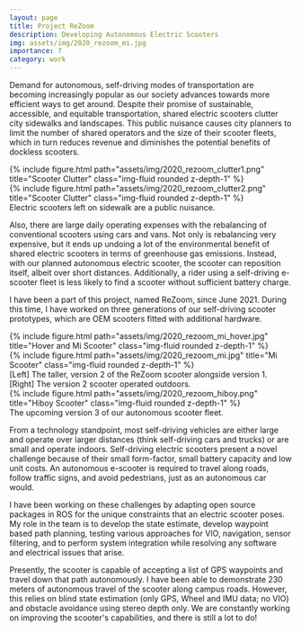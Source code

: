 ```yaml
---
layout: page
title: Project ReZoom
description: Developing Autonomous Electric Scooters
img: assets/img/2020_rezoom_mi.jpg
importance: 7
category: work
---
```


Demand for autonomous, self-driving modes of transportation are becoming increasingly popular as our society advances towards more efficient ways to get around. Despite their promise of sustainable, accessible, and equitable transportation, shared electric scooters clutter city sidewalks and landscapes. This public nuisance causes city planners to limit the number of shared operators and the size of their scooter fleets, which in turn reduces revenue and diminishes the potential benefits of dockless scooters.

<div class="row justify-content-sm-center">
    <div class="col-sm-5 mt-3 mt-md-0">
        {% include figure.html path="assets/img/2020_rezoom_clutter1.png" title="Scooter Clutter" class="img-fluid rounded z-depth-1" %}
    </div>
    <div class="col-sm-8 mt-3 mt-md-0">
        {% include figure.html path="assets/img/2020_rezoom_clutter2.png" title="Scooter Clutter" class="img-fluid rounded z-depth-1" %}
    </div>
</div>
<div class="caption">
    Electric scooters left on sidewalk are a public nuisance.
</div>


Also, there are large daily operating expenses with the rebalancing of conventional scooters using cars and vans. Not only is rebalancing very expensive, but it ends up undoing a lot of the environmental benefit of shared electric scooters in terms of greenhouse gas emissions. Instead, with our planned autonomous electric scooter, the scooter can reposition itself, albeit over short distances. Additionally, a rider using a self-driving e-scooter fleet is less likely to find a scooter without sufficient battery charge. 

I have been a part of this project, named ReZoom, since June 2021. During this time, I have worked on three generations of our self-driving scooter prototypes, which are OEM scooters fitted with additional hardware. 


<div class="row justify-content-sm-center">
    <div class="col-sm-5 mt-3 mt-md-0">
        {% include figure.html path="assets/img/2020_rezoom_mi_hover.jpg" title="Hover and Mi Scooter" class="img-fluid rounded z-depth-1" %}
    </div>
    <div class="col-sm-7 mt-3 mt-md-0">
        {% include figure.html path="assets/img/2020_rezoom_mi.jpg" title="Mi Scooter" class="img-fluid rounded z-depth-1" %}
    </div>
</div>
<div class="caption">
    [Left] The taller, version 2 of the ReZoom scooter alongside version 1. [Right] The version 2 scooter operated outdoors.
</div>

<div class="row">
    <div class="col-sm mt-3 mt-md-0">
        {% include figure.html path="assets/img/2020_rezoom_hiboy.png" title="Hiboy Scooter" class="img-fluid rounded z-depth-1" %}
    </div>
</div>
<div class="caption">
    The upcoming version 3 of our autonomous scooter fleet.
</div>

From a technology standpoint, most self-driving vehicles are either large and operate over larger distances (think self-driving cars and trucks) or are small and operate indoors. Self-driving electric scooters present a novel challenge because of their small form-factor, small battery capacity and low unit costs. An autonomous e-scooter is required to travel along roads, follow traffic signs, and avoid pedestrians, just as an autonomous car would.

I have been working on these challenges by adapting open source packages in ROS for the unique constraints that an electric scooter poses. My role in the team is to develop the state estimate, develop waypoint based path planning, testing various approaches for VIO, navigation, sensor filtering, and to perform system integration while resolving any software and electrical issues that arise. 

Presently, the scooter is capable of accepting a list of GPS waypoints and travel down that path autonomously. I have been able to demonstrate 230 meters of autonomous travel of the scooter along campus roads. However, this relies on blind state estimation (only GPS, Wheel and IMU data; no VIO) and obstacle avoidance using stereo depth only. We are constantly working on improving the scooter's capabilities, and there is still a lot to do!

